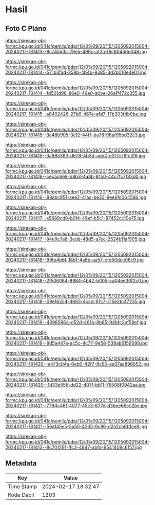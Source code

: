 # Hasil

## Foto C Plano

https://sirekap-obj-formc.kpu.go.id/041c/pemilu/pdpr/12/05/09/20/15/1205092015004-20240217-181413--8c74553c-79e5-499c-af2a-f6c80456e048.jpg

https://sirekap-obj-formc.kpu.go.id/041c/pemilu/pdpr/12/05/09/20/15/1205092015004-20240217-181414--571b3fad-358b-4b4b-9385-3d2b010e4e01.jpg

https://sirekap-obj-formc.kpu.go.id/041c/pemilu/pdpr/12/05/09/20/15/1205092015004-20240217-181414--fd501d96-86e0-46e0-a0be-26a1f472c355.jpg

https://sirekap-obj-formc.kpu.go.id/041c/pemilu/pdpr/12/05/09/20/15/1205092015004-20240217-181415--a8402426-27b6-467e-afd7-17b303fdb0be.jpg

https://sirekap-obj-formc.kpu.go.id/041c/pemilu/pdpr/12/05/09/20/15/1205092015004-20240217-181415--3a48b995-3c12-44f1-ba78-98af95bd32c3.jpg

https://sirekap-obj-formc.kpu.go.id/041c/pemilu/pdpr/12/05/09/20/15/1205092015004-20240217-181415--3a685383-d678-4b3d-ade2-e0f7c78fc2f8.jpg

https://sirekap-obj-formc.kpu.go.id/041c/pemilu/pdpr/12/05/09/20/15/1205092015004-20240217-181416--cecac6e8-b8b3-4a8b-81b0-44c7fc7f83d0.jpg

https://sirekap-obj-formc.kpu.go.id/041c/pemilu/pdpr/12/05/09/20/15/1205092015004-20240217-181416--88abc951-aee2-41ac-be33-8ee6fc06459b.jpg

https://sirekap-obj-formc.kpu.go.id/041c/pemilu/pdpr/12/05/09/20/15/1205092015004-20240217-181417--a5689cd0-b0f4-49ef-b5c1-87452cc10e75.jpg

https://sirekap-obj-formc.kpu.go.id/041c/pemilu/pdpr/12/05/09/20/15/1205092015004-20240217-181417--84e9c7a8-3edd-48d5-a7ec-2524b11af905.jpg

https://sirekap-obj-formc.kpu.go.id/041c/pemilu/pdpr/12/05/09/20/15/1205092015004-20240217-181418--99fe4b6f-18b1-4a8b-aa57-cfd50dcc06c9.jpg

https://sirekap-obj-formc.kpu.go.id/041c/pemilu/pdpr/12/05/09/20/15/1205092015004-20240217-181418--2f506084-8984-4b42-b005-ca04ee30f2c0.jpg

https://sirekap-obj-formc.kpu.go.id/041c/pemilu/pdpr/12/05/09/20/15/1205092015004-20240217-181418--09e162c4-4683-4ccd-91c7-c15e2bcf7235.jpg

https://sirekap-obj-formc.kpu.go.id/041c/pemilu/pdpr/12/05/09/20/15/1205092015004-20240217-181419--43985864-d52d-461b-8b85-94bfc2ef58ef.jpg

https://sirekap-obj-formc.kpu.go.id/041c/pemilu/pdpr/12/05/09/20/15/1205092015004-20240217-181419--8d5a447a-ac5c-4c77-9e58-538ab6159098.jpg

https://sirekap-obj-formc.kpu.go.id/041c/pemilu/pdpr/12/05/09/20/15/1205092015004-20240217-181420--e473c04e-0eb0-42f7-8c90-aa37aa896b52.jpg

https://sirekap-obj-formc.kpu.go.id/041c/pemilu/pdpr/12/05/09/20/15/1205092015004-20240217-181420--1d33e555-dd22-407f-bb11-76508f0942aa.jpg

https://sirekap-obj-formc.kpu.go.id/041c/pemilu/pdpr/12/05/09/20/15/1205092015004-20240217-181421--7784c48f-4077-45c3-877e-d3bee66cc2be.jpg

https://sirekap-obj-formc.kpu.go.id/041c/pemilu/pdpr/12/05/09/20/15/1205092015004-20240217-181421--56a145e5-5a50-42d5-9c86-d2a2cb6b1ae8.jpg

https://sirekap-obj-formc.kpu.go.id/041c/pemilu/pdpr/12/05/09/20/15/1205092015004-20240217-181413--8c701291-ffc3-4847-abfd-9541409c6f57.jpg


## Metadata

| Key        | Value               |
| ---------- | ------------------- |
| Time Stamp | 2024-02-17 18:32:47 |
| Kode Dapil | 1203                |



